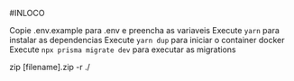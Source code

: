 #INLOCO

Copie .env.example para .env e preencha as variaveis
Execute `yarn` para instalar as dependencias
Execute `yarn dup` para iniciar o container docker
Execute `npx prisma migrate dev` para executar as migrations

zip [filename].zip -r ./
